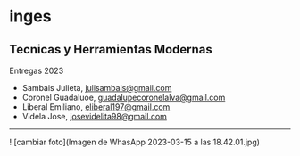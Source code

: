 # inges 
## Tecnicas y Herramientas Modernas
Entregas 2023
* Sambais Julieta, <julisambais@gmail.com>
*  Coronel Guadaluoe, <guadalupecoronelalva@gmail.com>
*  Liberal  Emiliano, <eliberal197@gmail.com>
*  Videla Jose, <josevidelita98@gmail.com>
<hr>

! [cambiar foto](Imagen de WhasApp 2023-03-15 a las 18.42.01.jpg)
